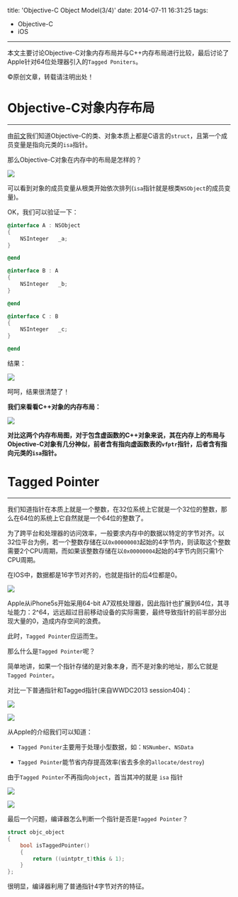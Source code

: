 title: 'Objective-C Object Model(3/4)'
date: 2014-07-11 16:31:25
tags:
- Objective-C
- iOS
---
本文主要讨论Objective-C对象内存布局并与C++内存布局进行比较，最后讨论了Apple针对64位处理器引入的`Tagged Poniters`。
<!--more-->
©原创文章，转载请注明出处！

# Objective-C对象内存布局
______________
由[前文](http://zxfcumtcs.github.io/2014/07/10/Objective-C-Object-Model2/)我们知道Objective-C的类、对象本质上都是C语言的`struct`，且第一个成员变量是指向元类的`isa`指针。

那么Objective-C对象在内存中的布局是怎样的？

![](/img/oc_objective_c_memory_layout.jpg)

可以看到对象的成员变量从根类开始依次排列(`isa`指针就是根类`NSObject`的成员变量)。

OK，我们可以验证一下：
```mm
@interface A : NSObject
{
    NSInteger   _a;
}

@end

@interface B : A
{
    NSInteger   _b;
}

@end

@interface C : B
{
    NSInteger   _c;
}

@end
```

结果：

![](/img/oc_objective_c_memory_layout_test.jpg)

呵呵，结果很清楚了！

**我们来看看C++对象的内存布局：**

![](/img/c_plus_plus_memory_layout.jpg)

**对比这两个内存布局图，对于包含虚函数的C++对象来说，其在内存上的布局与Objective-C对象有几分神似，前者含有指向虚函数表的`vfptr`指针，后者含有指向元类的`isa`指针。**

# Tagged Pointer
______________
我们知道指针在本质上就是一个整数，在32位系统上它就是一个32位的整数，那么在64位的系统上它自然就是一个64位的整数了。

为了跨平台和处理器的访问效率，一般要求内存中的数据以特定的字节对齐。以32位平台为例，若一个整数存储在以`0x00000003`起始的4字节内，则读取这个整数需要2个CPU周期，而如果该整数存储在以`0x00000004`起始的4字节内则只需1个CPU周期。

在IOS中，数据都是16字节对齐的，也就是指针的后4位都是0。

![](/img/pointeralign.png)

Apple从iPhone5s开始采用64-bit A7双核处理器，因此指针也扩展到64位，其寻址能力：2^64，远远超过目前移动设备的实际需要，最终导致指针的前半部分出现大量的0，造成内存空间的浪费。

此时，`Tagged Pointer`应运而生。

那么什么是`Tagged Pointer`呢？

简单地讲，如果一个指针存储的是对象本身，而不是对象的地址，那么它就是`Tagged Pointer`。

对比一下普通指针和Tagged指针(来自WWDC2013 session404)：

![](/img/normalandtaggedpointer.png)

![](/img/taggedpointer.png)

从Apple的介绍我们可以知道：

+ `Tagged Poniter`主要用于处理小型数据，如：`NSNumber`、`NSData`

+ `Tagged Pointer`能节省内存提高效率(省去多余的`allocate/destroy`)


由于`Tagged Pointer`不再指向`object`，首当其冲的就是 `isa` 指针

![](/img/taggedpointerisa1.png)

![](/img/taggedpointerisa2.png)

最后一个问题，编译器怎么判断一个指针是否是`Tagged Pointer`？

```mm
struct objc_object 
{
    bool isTaggedPointer() 
    {
        return ((uintptr_t)this & 1);
    }
};

```

很明显，编译器利用了普通指针4字节对齐的特征。
